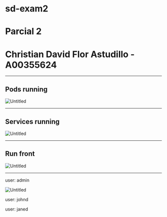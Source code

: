 # sd-exam2
# Parcial 2

# Christian David Flor Astudillo - A00355624

---

## ****Pods running****

![Untitled](https://s3-us-west-2.amazonaws.com/secure.notion-static.com/9ced6cab-11df-49b6-959c-12a37aa2a565/Untitled.png)

---

## Services running

![Untitled](https://s3-us-west-2.amazonaws.com/secure.notion-static.com/64623d60-a4c2-4116-8b43-729bc6506fa1/Untitled.png)

---

## Run front

![Untitled](https://s3-us-west-2.amazonaws.com/secure.notion-static.com/a7611527-7c88-4ea5-bdb6-f06971099202/Untitled.png)

---

user: admin

![Untitled](https://s3-us-west-2.amazonaws.com/secure.notion-static.com/4726f43a-8b37-4d4a-9eca-3551fd7967c6/Untitled.png)

user: johnd

user: janed